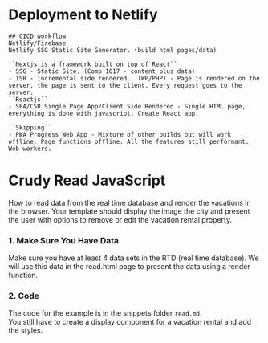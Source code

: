 # Deployment to Netlify

    ## CICD workflow
    Netlify/Firebase
    Netlify SSG Static Site Generator. (build html pages/data)
    
    ``Nextjs is a framework built on top of React``
    - SSG - Static Site. (Comp 1017 - content plus data)
    - ISR - incremental side rendered...(WP/PHP) - Page is rendered on the server, the page is sent to the client. Every request goes to the server.
    ``Reactjs``
    - SPA/CSR Single Page App/Client Side Rendered - Single HTML page, everything is done with javascript. Create React app.

    ``Skipping``
    - PWA Progress Web App - Mixture of other builds but will work offline. Page functions offline. All the features still performant. Web workers.

# Crudy Read JavaScript
How to read data from the real time database and render the vacations in the browser. Your template should display the image the city and present the user with options to remove or edit the vacation rental property.


 
### 1. Make Sure You Have Data
Make sure you have at least 4 data sets in the RTD (real time database). We will use this data in the read.html page to present the data using a render function.


### 2. Code
The code for the example is in the snippets folder ```read.md```.  
You still have to create a display component for a vacation rental and add the styles.
 
 




